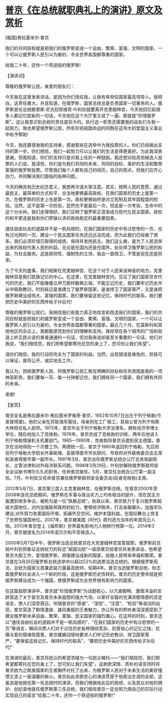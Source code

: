 # [普京《在总统就职典礼上的演讲》原文及赏析](https://www.vrrw.net/wx/14668.html)

[俄国]弗拉基米尔·普京

我们的共同目标就是把我们的俄罗斯变成一个自由、繁荣、富强、文明的国家，一个可以让俄罗斯人民引以为豪的、令全世界各国都尊重的国家。

给我二十年，还你一个奇迹般的俄罗斯!

【演讲词】

尊敬的俄罗斯公民，亲爱的朋友们：

今天我在这里发表讲话，是因为你们信任我，让我有幸担任国家最高领导人。我明白，这责任重大，并且知道，在俄罗斯，国家总统总是负责国家一切事务的人。俄罗斯首任总统鲍里斯·尼古拉耶维奇·叶利钦就要离开克里姆林宫，今天他回忆起很多人都记忆犹新的一句话，今天他在这个大厅里又说了一遍，那就是“珍惜俄罗斯”。这让我意识到总统的责任是巨大的。执行这一职责还需要我的战友们与我一起努力。我也希望俄罗斯公民，所有珍视祖国命运的同胞在这伟大的爱国主义事业中给予帮助!

今天，我还要感谢我的支持者，感谢那些在选举中为我投票的人。你们已经做出支持的第一步。你们相信，我们一起努力可以让我们的生活变得更美好。为此我深表感谢。但我知道，你们的支持只是对我上任的一种鼓励。我还想对给其他候选人投票的人们说，我深信，你们是为我们共同的未来、共同的目标、美好的生活和繁荣富强的俄罗斯投票。尽管我们每个人都有自己的经历，自己的观点，但我们应齐心协力，共同解决我们面临的各种问题。

今天的确具有历史纪念意义，我想再次请大家注意。其实，按照人民的意愿，通过最民主、最简单的方式和平、合法地更换最高政权，在我们国家的历史上是第一次，在俄罗斯的历史上也是第一次。政权更换始终是对立宪制及其牢固程度的检验。当然，这不是第一次检验，显然也不是最后一次，但这是一次考验，生命中的这个分水岭，我们走得很好。我们证明了俄罗斯正逐渐成为现代化民主国家。政权的和平更迭是我和你们梦寐以求的政局稳定的最重要因素。

通往自由社会的道路并不是一帆风顺的。在我们国家的历史中有过悲惨的一页，也有过光辉的一页。建设一个民主国家任务还远远没完成，但为此我们已经做了很多。我们必须珍惜已取得的成绩，保持并发扬民主。我们这么做，是为了人民选举出来的政权代表人民的利益，无论是在国内还是在国外，处处捍卫俄罗斯公民的权益，为社会服务。这是原则性、强制性的立场，我会一直捍卫，不管是现在还是将来。

为了今天的盛事，我们相聚在克里姆林宫，在这个对于人民来说神圣的地方。克里姆林宫是我们民族记忆的中心。在这里，在克里姆林宫内，见证了我们国家世世代代的历史。我们不能像傻瓜伊万那样数典忘祖，不能忘记历史，我们要牢记历史并从中吸取教训，时刻铭记是谁建立了俄罗斯国家，是谁捍卫了国家尊严，又是谁把俄罗斯建设成伟大、富强的国家。我们要保留这些记忆，保持时代的联系，我们要把历史中美好的东西传给子孙后代!

尊敬的俄罗斯公民们，我相信我们有能力真正地改变和改造我们的国家。我们的共同目标就是把我们的俄罗斯变成一个自由、繁荣、富强、文明的国家，一个可以让俄罗斯人民引以为豪的，令全世界各国都尊重的国家。最近几个月，在莫斯科和其他地区的会议上，我都能感觉到你们的理解和支持。我经常在各个城市的广场和街道上听见民众说的普普通通的一句话，但对我来说却是至关重要的一句话，他们对我说，“我们相信您，我们把希望都寄托在您的身上了，您可别让我们失望”。

请你们相信，我的行动将完全为了国家的利益。当然，出现错误是难免的，但我可以保证，我将公开、诚实地去工作。

我认为，团结俄罗斯人民、将俄罗斯公民汇聚在明确的目标和任务周围是我的一项神圣职责。我们要每一天、每一分钟都记住，我们拥有同一个国家，我们拥有共同的未来。

谢谢!



【鉴赏】

普京全名是弗拉基米尔·弗拉基米罗维奇·普京，1952年10月7日出生于列宁格勒(今圣彼得堡)。他的父亲在苏联海军服役，母亲则在工厂做工，其祖父曾为列宁和斯大林担任私人厨师。1975年，普京毕业于列宁格勒大学法律系，拥有经济学博士学位，随后他加入了克格勃。1976年，普京完成了克格勃的训练，两年后他进入列宁格勒情报机关机要部门。1985—1990年，克格勃将普京派遣到民主德国，普京在当地得到一个次要工作。两德统一后，普京于1990年返回列宁格勒，先后担任列宁格勒大学校长外事助理、圣彼得堡市市长顾问、市政府对外联络委员会主席和圣彼得堡市第一副市长。1997年3月，普京出任俄罗斯总统办公厅总务局副局长，主管法律和对外经济联系问题。1998年3月29日，叶利钦解除俄罗斯联邦安全会议秘书博尔久扎的职务，任命普京接任。5月，普京任总统办公厅第一副主任。7月，叶利钦又任命普京兼任俄罗斯联邦安全委员会(前身克格勃)主席。

2012年5月7日，普京第三度入主克里姆林宫，任俄罗斯总统。在普京2000年至2008年连任总统期间，俄罗斯在军事与政治实力上均有相当的提升，但在民主方面遭到很多争议，被称为是一位“铁腕总统”。执政以来，普京致力于复兴俄罗斯超级大国地位，对内加强联邦政府的权力，整顿经济秩序，打击金融寡头，加强军队建设;对外努力改善国际环境，拓展外交空间，维护本国利益，在国际舞台上恢复了世界性强国地位。2007年，普京被美国《时代》周刊选为当年的年度风云人物。2013年普京登上《福布斯》世界最有影响力人物排行榜第一位。2014年3月，普京被提名为2014年诺贝尔和平奖候选人。

2000年5月7日中午，俄罗斯当选总统普京在大克里姆林宫宣誓就职。俄罗斯前总统叶利钦把象征总统权力的标志“祖国功勋”一级勋章交给普京并发表讲话，他希望普京大胆工作，爱惜俄罗斯，把俄建设成新的国家，给俄人民带来幸福和繁荣。普京是在3月26日俄罗斯总统选举中以超过52%的选票当选总统的。根据俄罗斯宪法，总统为国家元首兼武装力量最高统帅，任期4年。普京当选俄罗斯总统，标志着俄罗斯社会进入一个新的阶段，这是俄罗斯历史性转机。普京的历史使命就是把俄罗斯建设成为一个强国，使俄罗斯成为全世界很有影响力的国家。

在这篇就职演讲中，普京就“珍惜俄罗斯”为话题核心，以亢奋酣畅、激情洋溢的言辞营造了关于普京及普京未来遐想的强大气场，以萦纡全篇的充满浓郁情感的坚定语言，使人们深受感召。伴随普京的“感谢”、“深信”、“注意”、“检验”等语词的出现，普京营造了群情激奋、雄风重振的王者魅力，亦让所有的聆听者深深感受到了建设俄罗斯未来自由、繁荣、富强、民主国家的强烈雄心。在这样的时刻，普京还以“通往自由社会的道路并不是一帆风顺的”、“在我们国家的历史中有过悲惨的一页”等语言，瞬间点燃人们对于过往历史各种错综芜杂、刻骨铭心的记忆之烛，在痛与爱的情绪氛围里，普京娓娓动情地要求人们牢记历史教训、捍卫国家尊严，“要保留这些记忆，保持时代的联系”，“要把历史中美好的东西传给子孙后代!”

在演讲的最后，普京将民众的希望浓缩为一句民众嘱托——“我们相信您，我们把希望都寄托在您的身上了，您可别让我们失望”。这款款深情、质朴的语言同时将普京欲为之献身国家的王者胸怀衬托了出来，为俄罗斯人民对于未来生活的美好憧憬又添上一层温暖的柴火。普京如此赤胆忠心的演讲贯穿于他政治生涯的全部，这虽说是他就任第一任总统时的演讲，但我们根据他此后的政绩，以及民众对他的拥护、创纪录地就任俄罗斯第三任总统，我们相信普京一定会努力用自己的实际行动实现自己的诺言“给我二十年，还你一个奇迹般的俄罗斯!”

